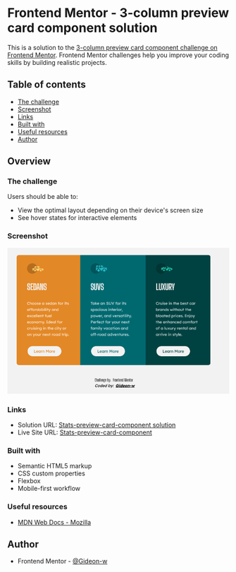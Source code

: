 # Frontend Mentor - 3-column preview card component solution

This is a solution to the [3-column preview card component challenge on Frontend Mentor](https://www.frontendmentor.io/challenges/3column-preview-card-component-pH92eAR2-). Frontend Mentor challenges help you improve your coding skills by building realistic projects.


## Table of contents

- [The challenge](#the-challenge)
- [Screenshot](#screenshot)
- [Links](#links)
- [Built with](#built-with)
- [Useful resources](#useful-resources)
- [Author](#author)

## Overview

### The challenge

Users should be able to:

- View the optimal layout depending on their device's screen size
- See hover states for interactive elements

### Screenshot

![](./Screenshot%202024-11-13%20at%2008-51-57%20Frontend%20Mentor%203-column%20preview%20card%20component.png)

### Links

- Solution URL: [Stats-preview-card-component solution](https://github.com/Gideon-w/3-column-preview-card-component)
- Live Site URL: [Stats-preview-card-component](https://gideon-w.github.io/3-column-preview-card-component/)

### Built with

- Semantic HTML5 markup
- CSS custom properties
- Flexbox
- Mobile-first workflow

### Useful resources

- [MDN Web Docs - Mozilla](https://developer.mozilla.org/en-US/)

## Author

- Frontend Mentor - [@Gideon-w](https://www.frontendmentor.io/profile/Gideon-w")
